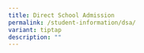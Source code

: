 ```yaml
---
title: Direct School Admission
permalink: /student-information/dsa/
variant: tiptap
description: ""
---
```

